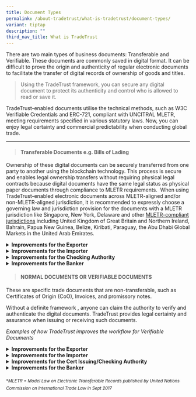 ```yaml
---
title: Document Types
permalink: /about-tradetrust/what-is-tradetrust/document-types/
variant: tiptap
description: ""
third_nav_title: What is TradeTrust
---
```

<p>There are two main types of business documents: Transferable and Verifiable.
These documents are commonly saved in digital format. It can be difficult
to prove the origin and authenticity of regular electronic documents to
facilitate the transfer of digital records of ownership of goods and titles.</p>
<blockquote>
<p>Using the TradeTrust framework, you can secure any digital document to
protect its authenticity and control who is allowed to read or save it.&nbsp;</p>
</blockquote>
<p>TradeTrust-enabled documents utilise the technical methods, such as W3C
Verifiable Credentials and ERC-721, compliant with UNCITRAL MLETR, meeting
requirements specified in various statutory laws. Now, you can enjoy legal
certainty and commercial predictability when conducting global trade.</p>
<hr>
<blockquote>
<h4><strong>Transferable Documents</strong> e.g. Bills of Lading</h4>
</blockquote>
<p>Ownership of these digital documents can be securely transferred from
one party to another using the blockchain technology. This process is secure
and enables legal ownership transfers without requiring physical legal
contracts because digital documents have the same legal status as physical
paper documents through compliance to MLETR requirements.&nbsp; When using
TradeTrust-enabled electronic documents across MLETR-aligned and/or non-MLETR-aligned
jurisdiction, it is recommended to expressly choose a governing law and
jurisdiction provision for the documents with a MLETR jurisdiction like
Singapore, New York, Delaware and other&nbsp;<a href="https://uncitral.un.org/en/texts/ecommerce/modellaw/electronic_transferable_records/status" rel="noopener noreferrer nofollow" target="_blank">MLETR-compliant jurisdictions</a>&nbsp;including
United Kingdom of Great Britain and Northern Ireland, Bahrain, Papua New
Guinea, Belize, Kiribati, Paraguay, the Abu Dhabi Global Markets in the
United Arab Emirates.</p>
<div data-type="detailGroup" class="isomer-accordion-group isomer-accordion isomer-accordion-white">
<details class="isomer-details">
<summary><strong>Improvements for the Exporter</strong>
</summary>
<div data-type="detailsContent" class="isomer-details-content">
<p></p>
<div class="isomer-image-wrapper">
<img style="width: 100%" height="auto" width="100%" alt="" src="/images/Tranferable_exporter.png">
</div>
</div>
</details>
</div>
<div data-type="detailGroup" class="isomer-accordion-group isomer-accordion isomer-accordion-white">
<details class="isomer-details">
<summary><strong>Improvements for the Importer</strong>
</summary>
<div data-type="detailsContent" class="isomer-details-content">
<p></p>
<div class="isomer-image-wrapper">
<img style="width: 100%" height="auto" width="100%" alt="" src="/images/transferable_importer.png">
</div>
</div>
</details>
</div>
<div data-type="detailGroup" class="isomer-accordion-group isomer-accordion isomer-accordion-white">
<details class="isomer-details">
<summary><strong>Improvements for the Checking Authority</strong>
</summary>
<div data-type="detailsContent" class="isomer-details-content">
<p></p>
<div class="isomer-image-wrapper">
<img style="width: 100%" height="auto" width="100%" alt="" src="/images/transferable_customs.png">
</div>
</div>
</details>
</div>
<div data-type="detailGroup" class="isomer-accordion-group isomer-accordion isomer-accordion-white">
<details class="isomer-details">
<summary><strong>Improvements for the Banker</strong>
</summary>
<div data-type="detailsContent" class="isomer-details-content">
<p></p>
<div class="isomer-image-wrapper">
<img style="width: 100%" height="auto" width="100%" alt="" src="/images/transferable_banker.png">
</div>
</div>
</details>
</div>
<p></p>
<p></p>
<blockquote>
<h4><strong>NORMAL DOCUMENTS OR VERIFIABLE DOCUMENTS</strong></h4>
</blockquote>
<p>These are specific trade documents that are non-transferable, such as
Certificates of Origin (CoO), Invoices, and promissory notes.</p>
<p>Without a definite framework , anyone can claim the authority to verify
and authenticate the digital documents. TradeTrust provides legal certainty
and assurance when issuing or receiving such documents.&nbsp;</p>
<p><em>Examples of how TradeTrust improves the workflow for Verifiable Documents</em>
</p>
<p></p>
<div data-type="detailGroup" class="isomer-accordion-group isomer-accordion isomer-accordion-white">
<details class="isomer-details">
<summary><strong>Improvements for the Exporter</strong>
</summary>
<div data-type="detailsContent" class="isomer-details-content">
<p>An exporter with customers in many countries. Improves the process of
handling the Certificate of Origin using TradeTrust.</p>
<p></p>
<div class="isomer-image-wrapper">
<img style="width: 100%" height="auto" width="100%" alt="" src="/images/Cert_of_origin.png">
</div>
</div>
</details>
</div>
<div data-type="detailGroup" class="isomer-accordion-group isomer-accordion isomer-accordion-white">
<details class="isomer-details">
<summary><strong>Improvements for the Importer</strong>
</summary>
<div data-type="detailsContent" class="isomer-details-content">
<p>An importer using TradeTrust to streamline his cargo collection process.</p>
<p></p>
<div class="isomer-image-wrapper">
<img style="width: 100%" height="auto" width="100%" alt="" src="/images/Verifiable_Importer.png">
</div>
</div>
</details>
</div>
<div data-type="detailGroup" class="isomer-accordion-group isomer-accordion isomer-accordion-white">
<details class="isomer-details">
<summary><strong>Improvements for the Cert Issuing/Checking Authority</strong>
</summary>
<div data-type="detailsContent" class="isomer-details-content">
<p>For Customs Authority using TradeTrust to issue Certificate of Origin</p>
<p></p>
<div class="isomer-image-wrapper">
<img style="width: 100%" height="auto" width="100%" alt="" src="/images/Verifiable_Customs.png">
</div>
</div>
</details>
</div>
<div data-type="detailGroup" class="isomer-accordion-group isomer-accordion isomer-accordion-white">
<details class="isomer-details">
<summary><strong>Improvements for the Banker</strong>
</summary>
<div data-type="detailsContent" class="isomer-details-content">
<p>A banker using TradeTrust to minimise fraud when processing Certificates
of Origin in trade financing applications.</p>
<p></p>
<div class="isomer-image-wrapper">
<img style="width: 100%" height="auto" width="100%" alt="" src="/images/Verifiable_Banker.png">
</div>
</div>
</details>
</div>
<p></p>
<p></p>
<p></p>
<p></p>
<p></p>
<p><sub>*</sub><em><sub>MLETR = Model Law on Electronic Transferable Records published by United Nations Commission on International Trade Law in Sept 2017</sub></em>
</p>